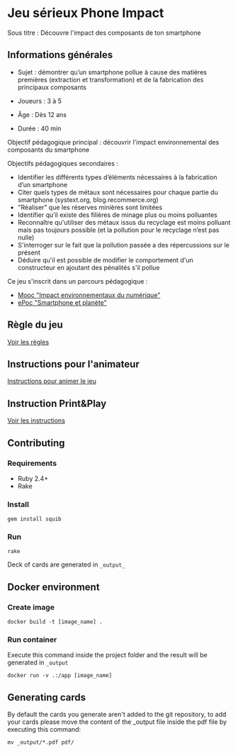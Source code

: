 # Jeu sérieux Phone Impact

Sous titre : Découvre l'impact des composants de ton smartphone

## Informations générales

- Sujet : démontrer qu’un smartphone pollue à cause des matières premières (extraction et transformation) et de la fabrication des principaux composants

- Joueurs : 3 à 5
- Âge : Dès 12 ans
- Durée : 40 min

Objectif pédagogique principal : découvrir l'impact environnemental des composants du smartphone

Objectifs pédagogiques secondaires :  
- Identifier les différents types d’éléments nécessaires à la fabrication d’un smartphone
- Citer quels types de métaux sont nécessaires pour chaque partie du smartphone (systext.org, blog.recommerce.org)
- "Réaliser" que les réserves minières sont limitées
- Identifier qu’il existe des filières de minage plus ou moins polluantes
- Reconnaître qu'utiliser des métaux issus du recyclage est moins polluant mais pas toujours possible (et la pollution pour le recyclage n’est pas nulle)
- S'interroger sur le fait que la pollution passée a des répercussions sur le présent
- Déduire qu'il est possible de modifier le comportement d'un constructeur en ajoutant des pénalités s'il pollue

Ce jeu s'inscrit dans un parcours pédagogique :
- [Mooc "Impact environnementaux du numérique"](https://www.fun-mooc.fr/fr/cours/impacts-environnementaux-du-numerique/)
- [ePoc "Smartphone et planète"](https://epoc.inria.fr/epocs/E007MM/)

## Règle du jeu

[Voir les règles](./RULES.md)

## Instructions pour l'animateur

[Instructions pour animer le jeu](support/InstructionsAnimateur.md)

## Instruction Print&Play

[Voir les instructions](./PNP.md)


## Contributing

### Requirements

- Ruby 2.4+
- Rake

### Install

`gem install squib`

### Run

`rake`

Deck of cards are generated in `_output_`

## Docker environment

### Create image
```shell
docker build -t [image_name] .
```

### Run container
Execute this command inside the project folder and the result will be generated in `_output`
```shell
docker run -v .:/app [image_name]
```

## Generating cards
By default the cards you generate aren't added to the git repository, to add your cards please move the content of the _output file inside the pdf file by executing this command:
```shell
mv _output/*.pdf pdf/
```
